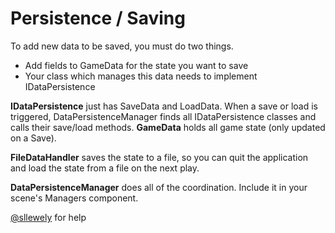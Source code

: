 ﻿# Persistence / Saving

To add new data to be saved, you must do two things.
* Add fields to GameData for the state you want to save
* Your class which manages this data needs to implement IDataPersistence

**IDataPersistence** just has SaveData and LoadData.  When a save or load is triggered, 
DataPersistenceManager finds all IDataPersistence classes and calls their save/load
methods.  **GameData** holds all game state (only updated on a Save).

**FileDataHandler** saves the state to a file, so you can quit the application and load
the state from a file on the next play.

**DataPersistenceManager** does all of the coordination.  Include it in your scene's 
Managers component.

[@sllewely](https://github.com/sllewely) for help
